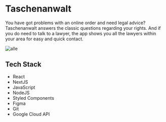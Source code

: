 # Taschenanwalt

You have got problems with an online order and need legal advice? Taschenanwalt answers the classic questions regarding your rights. And if you do need to talk to a lawyer, the app shows you all the lawyers within your area for easy and quick contact. 

![alle](https://user-images.githubusercontent.com/114496506/212708236-ffad1b44-7551-458c-8f4b-66139ce17319.png)


## Tech Stack

- React
- NextJS
- JavaScript
- NodeJS
- Styled Components
- Figma
- Git
- Google Cloud API
